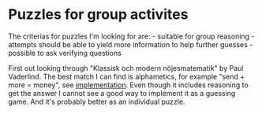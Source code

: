 Puzzles for group activites
===========================

The criterias for puzzles I'm looking for are:
    - suitable for group reasoning
    - attempts should be able to yield more information to help further guesses
    - possible to ask verifying questions

First out looking through "Klassisk och modern nöjesmatematik" by Paul Vaderlind. The best match I can find is alphametics, for example "send + more = money", see [implementation](alphametic1.py). Even though it includes reasoning to get the answer I cannot see a good way to implement it as a guessing game. And it's probably better as an individual puzzle.
